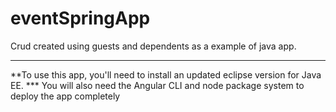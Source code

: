# eventSpringApp
Crud created using guests and dependents as a example of java app.


--------

**To use this app, you'll need to install an updated eclipse version for Java EE. 
*** You will also need the Angular CLI and node package system to deploy the app completely 



